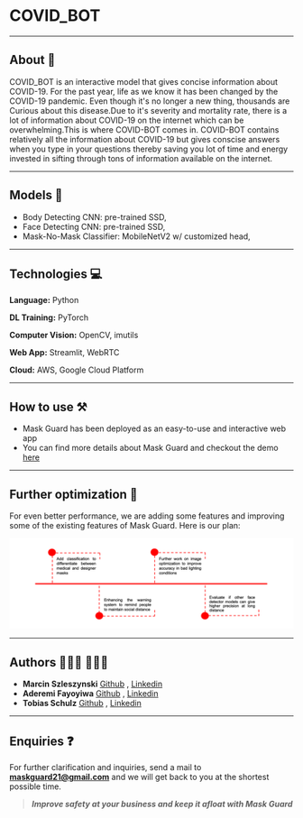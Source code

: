 # COVID_BOT

---

## About 📝
COVID_BOT is an interactive model that gives concise information about COVID-19. For the past year, life as we know it has been changed by the COVID-19 pandemic. Even though it's no longer a new thing, thousands are Curious about this disease.Due to it's severity and mortality rate, there is a lot of information about COVID-19 on the internet which can be overwhelming.This is where COVID-BOT comes in. COVID-BOT contains relatively all the information about COVID-19 but gives conscise answers when you type in your questions thereby saving you  lot of time and energy invested in sifting through tons of information available on the internet.

---

## Models 🤖
- Body Detecting CNN: pre-trained SSD,
- Face Detecting CNN: pre-trained SSD,
- Mask-No-Mask Classifier: MobileNetV2 w/ customized head,

---

## Technologies 💻

__Language:__ Python 

__DL Training:__ PyTorch

__Computer Vision:__ OpenCV, imutils

__Web App:__ Streamlit, WebRTC 

__Cloud:__ AWS, Google Cloud Platform


---

## How to use ⚒
- Mask Guard has been deployed as an easy-to-use and interactive web app  
- You can find more details about Mask Guard and checkout the demo [here](https://maskguard.link/)

---

## Further optimization 🚧
For even better performance, we are adding some features and improving some of the existing features of Mask Guard. Here is our plan:

![Road map](https://github.com/Tobias-GH-Schulz/mask-detector/blob/main/app/images/timeline.png "Road map") 

---

## Authors 👨🏾‍💻 👩🏾‍💻
- **Marcin Szleszynski** [Github](https://github.com/martinezpl) , [Linkedin](https://www.linkedin.com/in/marcin-szleszynski-560b021bb/)
- **Aderemi Fayoyiwa** [Github](https://github.com/AderemiF) , [Linkedin](https://www.linkedin.com/in/aderemi-fayoyiwa/)
- **Tobias Schulz** [Github](https://github.com/Tobias-GH-Schulz) , [Linkedin](https://www.linkedin.com/in/tobias-schulz-77b09691/)

---

## Enquiries ❓
For further clarification and inquiries, send a mail to **maskguard21@gmail.com** and we will get back to you at the shortest possible time.


>_**Improve safety at your business and keep it afloat with Mask Guard**_
